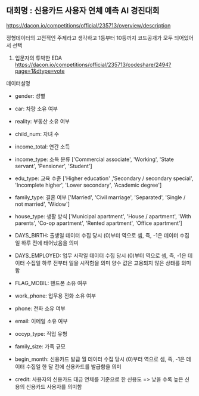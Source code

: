 ## 대회명 : 신용카드 사용자 연체 예측 AI 경진대회
https://dacon.io/competitions/official/235713/overview/description

정형데이터의 고전적인 주제라고 생각하고 1등부터 10등까지 코드공개가 모두 되어있어서 선택

1. 입문자의 투박한 EDA
https://dacon.io/competitions/official/235713/codeshare/2494?page=1&dtype=vote





데이터설명
- gender: 성별

- car: 차량 소유 여부

- reality: 부동산 소유 여부

- child_num: 자녀 수

- income_total: 연간 소득

- income_type: 소득 분류
							['Commercial associate', 'Working', 'State servant', 'Pensioner', 'Student']

- edu_type: 교육 수준
							['Higher education' ,'Secondary / secondary special', 'Incomplete higher', 'Lower secondary', 'Academic degree']

- family_type: 결혼 여부
							['Married', 'Civil marriage', 'Separated', 'Single / not married', 'Widow']

- house_type: 생활 방식
							['Municipal apartment', 'House / apartment', 'With parents',
							 'Co-op apartment', 'Rented apartment', 'Office apartment']

- DAYS_BIRTH: 출생일
							데이터 수집 당시 (0)부터 역으로 셈, 즉, -1은 데이터 수집일 하루 전에 태어났음을 의미

- DAYS_EMPLOYED: 업무 시작일
							데이터 수집 당시 (0)부터 역으로 셈, 즉, -1은 데이터 수집일 하루 전부터 일을 시작함을 의미
							양수 값은 고용되지 않은 상태를 의미함

- FLAG_MOBIL: 핸드폰 소유 여부

- work_phone: 업무용 전화 소유 여부

- phone: 전화 소유 여부

- email: 이메일 소유 여부

- occyp_type: 직업 유형													

- family_size: 가족 규모

- begin_month: 신용카드 발급 월
										데이터 수집 당시 (0)부터 역으로 셈, 즉, -1은 데이터 수집일 한 달 전에 신용카드를 발급함을 의미

- credit: 사용자의 신용카드 대금 연체를 기준으로 한 신용도
							=> 낮을 수록 높은 신용의 신용카드 사용자를 의미함